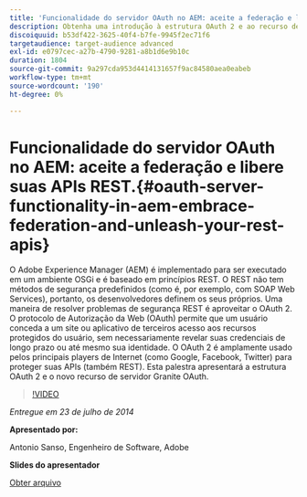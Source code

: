 ```yaml
---
title: 'Funcionalidade do servidor OAuth no AEM: aceite a federação e libere suas APIs REST.'
description: Obtenha uma introdução à estrutura OAuth 2 e ao recurso de servidor Granite OAuth. O Adobe Experience Manager (AEM) é implementado para ser executado em um ambiente OSGi e é baseado em princípios REST.
discoiquuid: b53df422-3625-40f4-b7fe-9945f2ec71f6
targetaudience: target-audience advanced
exl-id: e0797cec-a27b-4790-9281-a8b1d6e9b10c
duration: 1804
source-git-commit: 9a297cda953d4414131657f9ac84580aea0eabeb
workflow-type: tm+mt
source-wordcount: '190'
ht-degree: 0%

---
```


# Funcionalidade do servidor OAuth no AEM: aceite a federação e libere suas APIs REST.{#oauth-server-functionality-in-aem-embrace-federation-and-unleash-your-rest-apis}

O Adobe Experience Manager (AEM) é implementado para ser executado em um ambiente OSGi e é baseado em princípios REST. O REST não tem métodos de segurança predefinidos (como é, por exemplo, com SOAP Web Services), portanto, os desenvolvedores definem os seus próprios. Uma maneira de resolver problemas de segurança REST é aproveitar o OAuth 2. O protocolo de Autorização da Web (OAuth) permite que um usuário conceda a um site ou aplicativo de terceiros acesso aos recursos protegidos do usuário, sem necessariamente revelar suas credenciais de longo prazo ou até mesmo sua identidade. O OAuth 2 é amplamente usado pelos principais players de Internet (como Google, Facebook, Twitter) para proteger suas APIs (também REST). Esta palestra apresentará a estrutura OAuth 2 e o novo recurso de servidor Granite OAuth.

>[!VIDEO](https://video.tv.adobe.com/v/19466/?quality=9)

*Entregue em 23 de julho de 2014*

**Apresentado por:**

Antonio Sanso, Engenheiro de Software, Adobe

**Slides do apresentador**

[Obter arquivo](assets/oauth-server-functionality-in-aem-7-23-14.pdf)
<!--
[Get back to the Overview](https://helpx.adobe.com/br/experience-manager/kt/eseminars/gems/aem-index.html)
-->
